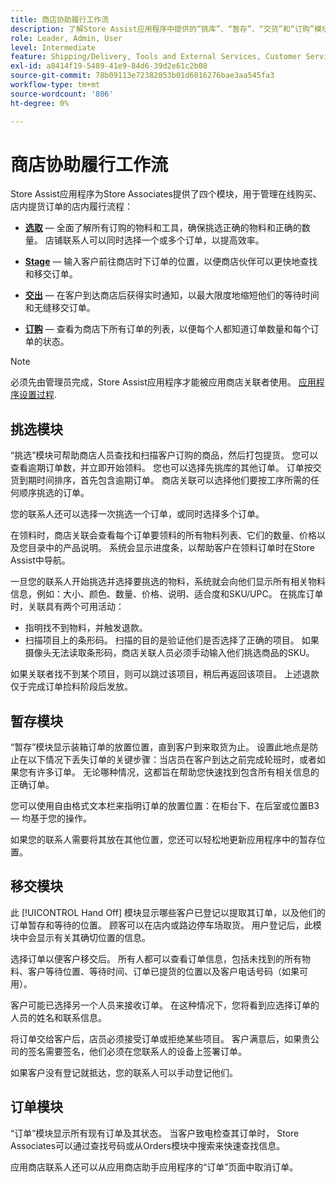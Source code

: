 ```yaml
---
title: 商店协助履行工作流
description: 了解Store Assist应用程序中提供的“挑库”、“暂存”、“交货”和“订购”模块。 这些模块为BOPIS订单启用端到端商店履行工作流。 店铺联系人使用这些模块管理店铺提货订单并将其交付给客户。
role: Leader, Admin, User
level: Intermediate
feature: Shipping/Delivery, Tools and External Services, Customer Service
exl-id: a8414f19-5489-41e9-84d6-39d2e61c2b08
source-git-commit: 78b09113e72382053b01d6016276bae3aa545fa3
workflow-type: tm+mt
source-wordcount: '806'
ht-degree: 0%

---
```


# 商店协助履行工作流

Store Assist应用程序为Store Associates提供了四个模块，用于管理在线购买、店内提货订单的店内履行流程：

- **[选取](#pick-module)** — 全面了解所有订购的物料和工具，确保挑选正确的物料和正确的数量。 店铺联系人可以同时选择一个或多个订单，以提高效率。

- **[Stage](#stage-module)** — 输入客户前往商店时下订单的位置，以便商店伙伴可以更快地查找和移交订单。

- **[交出](#hand-off-module)** — 在客户到达商店后获得实时通知，以最大限度地缩短他们的等待时间和无缝移交订单。

- **[订购](#orders-module)** — 查看为商店下所有订单的列表，以便每个人都知道订单数量和每个订单的状态。

>[!NOTE]
>
>必须先由管理员完成，Store Assist应用程序才能被应用商店关联者使用。 [应用程序设置过程](app-setup.md).

## 挑选模块

“挑选”模块可帮助商店人员查找和扫描客户订购的商品，然后打包提货。 您可以查看逾期订单数，并立即开始领料。 您也可以选择先挑库的其他订单。 订单按交货到期时间排序，首先包含逾期订单。 商店关联可以选择他们要按工序所需的任何顺序挑选的订单。

您的联系人还可以选择一次挑选一个订单，或同时选择多个订单。

在领料时，商店关联会查看每个订单要领料的所有物料列表、它们的数量、价格以及您目录中的产品说明。 系统会显示进度条，以帮助客户在领料订单时在Store Assist中导航。

一旦您的联系人开始挑选并选择要挑选的物料，系统就会向他们显示所有相关物料信息，例如：大小、颜色、数量、价格、说明、适合度和SKU/UPC。 在挑库订单时，关联具有两个可用活动：

- 指明找不到物料，并触发退款。
- 扫描项目上的条形码。 扫描的目的是验证他们是否选择了正确的项目。 如果摄像头无法读取条形码，商店关联人员必须手动输入他们挑选商品的SKU。

如果关联者找不到某个项目，则可以跳过该项目，稍后再返回该项目。  上述退款仅于完成订单捡料阶段后发放。

## 暂存模块

“暂存”模块显示装箱订单的放置位置，直到客户到来取货为止。 设置此地点是防止在以下情况下丢失订单的关键步骤：当店员在客户到达之前完成轮班时，或者如果您有许多订单。 无论哪种情况，这都旨在帮助您快速找到包含所有相关信息的正确订单。

您可以使用自由格式文本栏来指明订单的放置位置：在柜台下、在后室或位置B3 — 均基于您的操作。

如果您的联系人需要将其放在其他位置，您还可以轻松地更新应用程序中的暂存位置。

## 移交模块

此 [!UICONTROL Hand Off] 模块显示哪些客户已登记以提取其订单，以及他们的订单暂存和等待的位置。 顾客可以在店内或路边停车场取货。 用户登记后，此模块中会显示有关其确切位置的信息。

选择订单以便客户移交后。 所有人都可以查看订单信息，包括未找到的所有物料、客户等待位置、等待时间、订单已提货的位置以及客户电话号码（如果可用）。

客户可能已选择另一个人员来接收订单。 在这种情况下，您将看到应选择订单的人员的姓名和联系信息。

将订单交给客户后，店员必须接受订单或拒绝某些项目。 客户满意后，如果贵公司的签名需要签名，他们必须在您联系人的设备上签署订单。

如果客户没有登记就抵达，您的联系人可以手动登记他们。

## 订单模块

“订单”模块显示所有现有订单及其状态。 当客户致电检查其订单时， Store Associates可以通过查找号码或从Orders模块中搜索来快速查找信息。

应用商店联系人还可以从应用商店助手应用程序的“订单”页面中取消订单。
